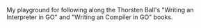 My playground for following along the Thorsten Ball's "Writing an Interpreter in GO" and "Writing an Compiler in GO" books.
